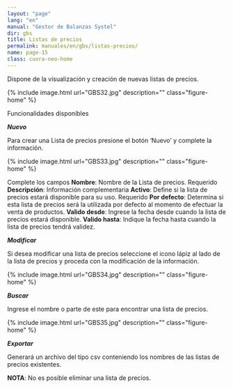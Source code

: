 ```yaml
---
layout: "page"
lang: "en"
manual: "Gestor de Balanzas Systel"
dir: gbs
title: Listas de precios
permalink: manuales/en/gbs/listas-precios/
name: page-15
class: cuora-neo-home
---
```


Dispone de la visualización y creación de nuevas listas de precios.

{% include image.html url="GBS32.jpg" description="" class="figure-home" %}

Funcionalidades disponibles

***Nuevo***

Para crear una Lista de precios presione el botón ‘Nuevo’ y complete la información.

{% include image.html url="GBS33.jpg" description="" class="figure-home" %}

Complete los campos
**Nombre**: Nombre de la Lista de precios. Requerido
**Descripción**: Información complementaria
**Activo**: Define si la lista de precios estará disponible para su uso. Requerido
**Por defecto**: Determina si esta lista de precios será la utilizada por defecto al momento de efectuar la venta de productos.
**Valido desde**: Ingrese la fecha desde cuando la lista de precios estará disponible.
**Valido hasta**: Indique la fecha hasta cuando la lista de precios tendrá validez.

***Modificar***

Si desea modificar una lista de precios seleccione el icono lápiz al lado de la lista de precios y proceda con la modificación de la información. 

{% include image.html url="GBS34.jpg" description="" class="figure-home" %}


***Buscar***

Ingrese el nombre o parte de este para encontrar una lista de precios.

{% include image.html url="GBS35.jpg" description="" class="figure-home" %}


***Exportar***

Generará un archivo del tipo csv conteniendo los nombres de las listas de precios existentes.

**NOTA**: No es posible eliminar una lista de precios.
